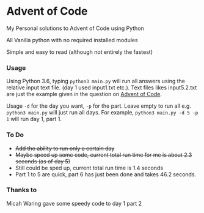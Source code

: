 # Advent of Code
My Personal solutions to Advent of Code using Python

All Vanilla python with no required installed modules

Simple and easy to read (although not entirely the fastest)

### Usage

Using Python 3.6, typing `python3 main.py` will run all answers using the relative input text file. (day 1 used input1.txt etc.). Text files likes input5.2.txt are just the example given in the question on [Advent of Code](https://adventofcode.com/).

Usage `-d` for the day you want, `-p` for the part. Leave empty to run all e.g. `python3 main.py` will just run all days. 
For example, `python3 main.py -d 5 -p 1` will run day 1, part 1.

### To Do
- ~~Add the ability to run only a certain day~~
- ~~Maybe speed up some code, current total run time for me is about 2.3 seconds (as of day 5)~~
- Still could be sped up, current total run time is 1.4 seconds
- Part 1 to 5 are quick, part 6 has just been done and takes 46.2 seconds.

### Thanks to
Micah Waring gave some speedy code to day 1 part 2

